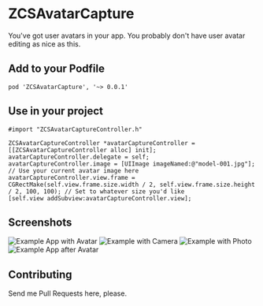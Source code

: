 ZCSAvatarCapture
=================

You've got user avatars in your app. You probably don't have user avatar editing as nice as this.

## Add to your Podfile

`pod 'ZCSAvatarCapture', '~> 0.0.1'`

## Use in your project

```obj-c
#import "ZCSAvatarCaptureController.h"

ZCSAvatarCaptureController *avatarCaptureController = [[ZCSAvatarCaptureController alloc] init];
avatarCaptureController.delegate = self;
avatarCaptureController.image = [UIImage imageNamed:@"model-001.jpg"]; // Use your current avatar image here
avatarCaptureController.view.frame = CGRectMake(self.view.frame.size.width / 2, self.view.frame.size.height / 2, 100, 100); // Set to whatever size you'd like
[self.view addSubview:avatarCaptureController.view];
```

## Screenshots ##

![Example App with Avatar](/../screenshots/one.png?raw=true "Example App with Avatar")
![Example with Camera](/../screenshots/two.png?raw=true "Example with Camera")
![Example with Photo](/../screenshots/three.png?raw=true "Example with Photo")
![Example App after Avatar](/../screenshots/four.png?raw=true "Example App after Avatar")

## Contributing ##

Send me Pull Requests here, please.